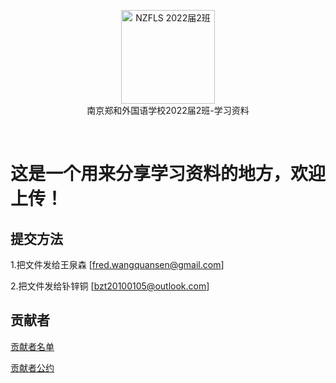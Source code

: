 <p align="center">
<a href="https://github.com/NJZFLSc2g2022/NJZFLSc2g2022-Emoji-library">
  <img width="150" src="https://emoji.nzcae.eu.org/NZFLS 2022届2班.png" alt="NZFLS 2022届2班" width="300">
</a>
<br>
南京郑和外国语学校2022届2班-学习资料
</p>

<p align="center">
  <img src="https://img.shields.io/badge/Produced%20by-%E5%8D%97%E4%BA%AC%E9%83%91%E5%92%8C%E5%A4%96%E5%9B%BD%E8%AF%AD%E5%AD%A6%E6%A0%A12022%E5%B1%8A2%E7%8F%AD-blue" alt="">
  <img src="https://img.shields.io/badge/category-%E5%AD%A6%E4%B9%A0%E8%B5%84%E6%96%99-blue" alt="">
  <img src="https://img.shields.io/badge/main%20contributor-Zitong%20Bu-brightgreen" alt="">
  <img src="https://img.shields.io/badge/license-MIT-brightgreen" alt="">
</p>

# 这是一个用来分享学习资料的地方，欢迎上传！

## 提交方法

1.把文件发给王泉森
[fred.wangquansen@gmail.com]
  
2.把文件发给钋锌铜
[bzt20100105@outlook.com]

## 贡献者

[贡献者名单](/contributors.md)

[贡献者公约](/CODE_OF_CONDUCT.md)
